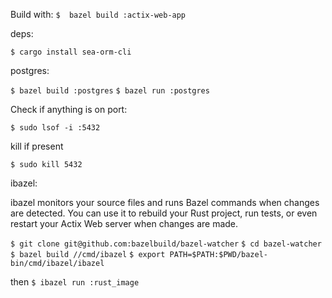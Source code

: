 Build with:
`$  bazel build :actix-web-app`

deps:

`$ cargo install sea-orm-cli`

postgres:

`$ bazel build :postgres`
`$ bazel run :postgres`

Check if anything is on port:

`$ sudo lsof -i :5432`

kill if present

`$ sudo kill 5432`

ibazel:

ibazel monitors your source files and runs Bazel commands when changes are
detected. You can use it to rebuild your Rust project, run tests, or even
restart your Actix Web server when changes are made.

`$ git clone git@github.com:bazelbuild/bazel-watcher`
`$ cd bazel-watcher`
`$ bazel build //cmd/ibazel`
`$ export PATH=$PATH:$PWD/bazel-bin/cmd/ibazel/ibazel`

then 
`$ ibazel run :rust_image`
